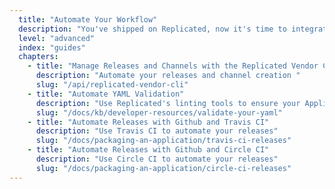 ```yaml
---
  title: "Automate Your Workflow"
  description: "You've shipped on Replicated, now it's time to integrate Replicated's tooling to automate application management and facilitate collaboration."
  level: "advanced"
  index: "guides"
  chapters:
    - title: "Manage Releases and Channels with the Replicated Vendor CLI"
      description: "Automate your releases and channel creation "
      slug: "/api/replicated-vendor-cli"
    - title: "Automate YAML Validation"
      description: "Use Replicated's linting tools to ensure your Application's YAML spec is valid"
      slug: "/docs/kb/developer-resources/validate-your-yaml"
    - title: "Automate Releases with Github and Travis CI"
      description: "Use Travis CI to automate your releases"
      slug: "/docs/packaging-an-application/travis-ci-releases"
    - title: "Automate Releases with Github and Circle CI"
      description: "Use Circle CI to automate your releases"
      slug: "/docs/packaging-an-application/circle-ci-releases"
---
```

